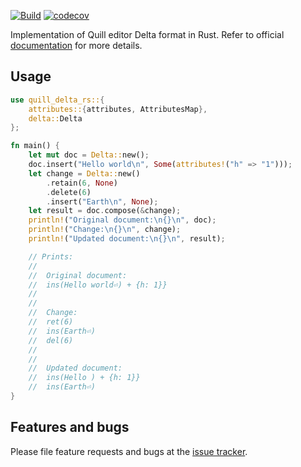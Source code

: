 [![Build](https://github.com/amantoux/quill-delta-rs/actions/workflows/build.yml/badge.svg)](https://github.com/amantoux/quill-delta-rs/actions/workflows/build.yml)
[![codecov](https://codecov.io/gh/amantoux/quill-delta-rs/graph/badge.svg?token=7SKQMTX1L0)](https://codecov.io/gh/amantoux/quill-delta-rs)

Implementation of Quill editor Delta format in Rust. Refer to official
[documentation][] for more details.

[documentation]: https://quilljs.com/docs/delta/

## Usage

```rust
use quill_delta_rs::{
    attributes::{attributes, AttributesMap},
    delta::Delta
};

fn main() {
    let mut doc = Delta::new();
    doc.insert("Hello world\n", Some(attributes!("h" => "1")));
    let change = Delta::new()
        .retain(6, None)
        .delete(6)
        .insert("Earth\n", None);
    let result = doc.compose(&change);
    println!("Original document:\n{}\n", doc);
    println!("Change:\n{}\n", change);
    println!("Updated document:\n{}\n", result);

    // Prints:
    //
    //  Original document:
    //  ins(Hello world⏎) + {h: 1}}
    //
    //
    //  Change:
    //  ret(6)
    //  ins(Earth⏎)
    //  del(6)
    //
    //
    //  Updated document:
    //  ins(Hello ) + {h: 1}}
    //  ins(Earth⏎)
}
```

## Features and bugs

Please file feature requests and bugs at the [issue tracker][tracker].

[tracker]: https://github.com/amantoux/quill-delta-rs/issues
